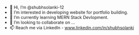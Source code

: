 - 👋 Hi, I’m @shubhsolanki-12
- 👀 I’m interested in developing website for portfolio building.
- 🌱 I’m currently learning MERN Stack Devlopment.
- 💞️ I’m looking to collaborate on ...
- 📫 Reach me via LinkedIn - www.linkedin.com/in/shubhsolanki

<!---
shubhsolanki-12/shubhsolanki-12 is a ✨ special ✨ repository because its `README.md` (this file) appears on your GitHub profile.
You can click the Preview link to take a look at your changes.
--->
